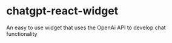 # chatgpt-react-widget
An easy to use widget that uses the OpenAi API to develop chat functionality
